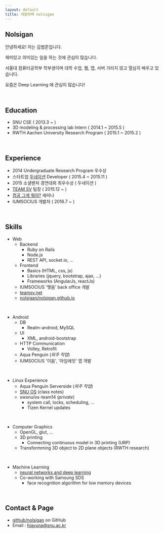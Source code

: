 ```yaml
---
layout: default
title: 개발하며 nolsigan
---
```



## Nolsigan

안녕하세요! 저는 김범준입니다.

재미있고 의미있는 일을 하는 것에 관심이 많습니다.

서울대 컴퓨터공학부 학부생이며 대학 수업, 웹, 앱, 서버 가리지 않고 열심히 배우고 있습니다.  

요즘은 Deep Learning 에 관심이 많습니다!

<br/>

## Education

* SNU CSE ( 2013.3 ~ )
* 3D modeling & processing lab Intern ( 2014.1 ~ 2015.5 )
* RWTH Aachen University Research Program ( 2015.1 ~ 2015.2 )

<br/>

## Experience

* 2014 Undergraduate Research Program 우수상
* 스타트업 [두네이션][donation] Developer ( 2015.4 ~ 2015.11 )
* 2015 소셜벤처 경연대회 최우수상 ( 두네이션 )
* [TEAM SV][TEAM_SV] 팀장 ( 2015.12 ~ )
* [컴공 그게 뭐야?][컴그뭐] 세미나
* IUMSOCIUS 개발자 ( 2016.7 ~ )

<br/>

## Skills

* Web
    * Backend
        * Ruby on Rails
        * Node.js
        * REST API, socket.io, ...
    * Frontend
        * Basics (HTML, css, js)
        * Libraries (jquery, bootstrap, ajax, ...)
        * Frameworks (AngularJs, reactJs)
    * IUMSOCIUS '맺음' back office 개발
    * [teamsv.net][TEAM_SV]
    * [nolsigan/nolsigan.github.io][github_nolsigan]  

<br/>    

* Android
    * DB
        * Realm-android, MySQL
    * UI
        * XML, android-bootstrap
    * HTTP Communication
        * Volley, Retrofit
    * Aqua Penguin  (*외주 작업*)
    * IUMSOCIUS '이음', '아임에잇' 앱 개발
    
<br/> 

* Linux Experience
    * Aqua Penguin Serverside  (*외주 작업*)
    * [SNU OS][github_os]  (class notes)
    * swsnu/os-team14  (*private*)
        * system call, locks, scheduling, ...
        * Tizen Kernel updates

<br/> 

* Computer Graphics
    * OpenGL, glut, ...
    * 3D printing
        * Connecting continuous model in 3D printing  (URP)
    * Transformming 3D object to 2D plane objects  (RWTH research)
     

<br/>

* Machine Learning
    * [neural networks and deep learning][neuralanddeep]
    * Co-working with Samsung SDS
        * face recognition algorithm for low memory devices

<br/>

## Contact & Page

* [github/nolsigan][github] on GitHub
* Email : hiayuna@snu.ac.kr


[donation]: https://www.facebook.com/dunation/
[TEAM_SV]: http://teamsv.net
[github]: https://github.com/nolsigan
[github_nolsigan]: https://github.com/nolsigan/nolsigan.github.io
[github_os]: https://github.com/nolsigan/SNU/tree/master/3-2/Operating%20System
[컴그뭐]: https://drive.google.com/folderview?id=0B8JI3Omkp_08eTVWLTZpVHo5blk&usp=sharing&tid=0B8JI3Omkp_08MUJ3NXp6b0dVYlU
[neuralanddeep]: http://neuralnetworksanddeeplearning.com